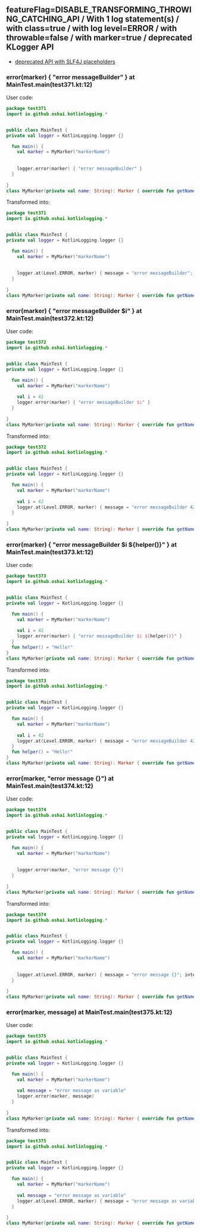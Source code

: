 ## featureFlag=DISABLE_TRANSFORMING_THROWING_CATCHING_API / With 1 log statement(s) / with class=true / with log level=ERROR / with throwable=false / with marker=true / deprecated KLogger API

* [deprecated API with SLF4J placeholders](deprecated-slf4j-placeholders.md)

###  error(marker) { "error messageBuilder" } at MainTest.main(test371.kt:12)

User code:
```kotlin
package test371
import io.github.oshai.kotlinlogging.*


public class MainTest {
private val logger = KotlinLogging.logger {}

  fun main() {
    val marker = MyMarker("markerName")
    
    
    logger.error(marker) { "error messageBuilder" }
  }
  
}
class MyMarker(private val name: String): Marker { override fun getName() = name }

```
  
Transformed into:
```kotlin
package test371
import io.github.oshai.kotlinlogging.*


public class MainTest {
private val logger = KotlinLogging.logger {}

  fun main() {
    val marker = MyMarker("markerName")
    
    
    logger.at(Level.ERROR, marker) { message = "error messageBuilder"; internalCompilerData = KLoggingEventBuilder.InternalCompilerData(messageTemplate = "\"error messageBuilder\"", className = "test371.MainTest", methodName = "main", fileName = "test371.kt", lineNumber = 12)
  }
  
}
class MyMarker(private val name: String): Marker { override fun getName() = name }

```

###  error(marker) { "error messageBuilder $i" } at MainTest.main(test372.kt:12)

User code:
```kotlin
package test372
import io.github.oshai.kotlinlogging.*


public class MainTest {
private val logger = KotlinLogging.logger {}

  fun main() {
    val marker = MyMarker("markerName")
    
    val i = 42
    logger.error(marker) { "error messageBuilder $i" }
  }
  
}
class MyMarker(private val name: String): Marker { override fun getName() = name }

```
  
Transformed into:
```kotlin
package test372
import io.github.oshai.kotlinlogging.*


public class MainTest {
private val logger = KotlinLogging.logger {}

  fun main() {
    val marker = MyMarker("markerName")
    
    val i = 42
    logger.at(Level.ERROR, marker) { message = "error messageBuilder 42"; internalCompilerData = KLoggingEventBuilder.InternalCompilerData(messageTemplate = "\"error messageBuilder $i\"", className = "test372.MainTest", methodName = "main", fileName = "test372.kt", lineNumber = 12)
  }
  
}
class MyMarker(private val name: String): Marker { override fun getName() = name }

```

###  error(marker) { "error messageBuilder $i ${helper()}" } at MainTest.main(test373.kt:12)

User code:
```kotlin
package test373
import io.github.oshai.kotlinlogging.*


public class MainTest {
private val logger = KotlinLogging.logger {}

  fun main() {
    val marker = MyMarker("markerName")
    
    val i = 42
    logger.error(marker) { "error messageBuilder $i ${helper()}" }
  }
  fun helper() = "Hello!"
}
class MyMarker(private val name: String): Marker { override fun getName() = name }

```
  
Transformed into:
```kotlin
package test373
import io.github.oshai.kotlinlogging.*


public class MainTest {
private val logger = KotlinLogging.logger {}

  fun main() {
    val marker = MyMarker("markerName")
    
    val i = 42
    logger.at(Level.ERROR, marker) { message = "error messageBuilder 42 Hello!"; internalCompilerData = KLoggingEventBuilder.InternalCompilerData(messageTemplate = "\"error messageBuilder $i ${helper()}\"", className = "test373.MainTest", methodName = "main", fileName = "test373.kt", lineNumber = 12)
  }
  fun helper() = "Hello!"
}
class MyMarker(private val name: String): Marker { override fun getName() = name }

```

###  error(marker, "error message {}") at MainTest.main(test374.kt:12)

User code:
```kotlin
package test374
import io.github.oshai.kotlinlogging.*


public class MainTest {
private val logger = KotlinLogging.logger {}

  fun main() {
    val marker = MyMarker("markerName")
    
    
    logger.error(marker, "error message {}")
  }
  
}
class MyMarker(private val name: String): Marker { override fun getName() = name }

```
  
Transformed into:
```kotlin
package test374
import io.github.oshai.kotlinlogging.*


public class MainTest {
private val logger = KotlinLogging.logger {}

  fun main() {
    val marker = MyMarker("markerName")
    
    
    logger.at(Level.ERROR, marker) { message = "error message {}"; internalCompilerData = KLoggingEventBuilder.InternalCompilerData(messageTemplate = "\"error message {}\"", className = "test374.MainTest", methodName = "main", fileName = "test374.kt", lineNumber = 12)
  }
  
}
class MyMarker(private val name: String): Marker { override fun getName() = name }

```

###  error(marker, message) at MainTest.main(test375.kt:12)

User code:
```kotlin
package test375
import io.github.oshai.kotlinlogging.*


public class MainTest {
private val logger = KotlinLogging.logger {}

  fun main() {
    val marker = MyMarker("markerName")
    
    val message = "error message as variable"
    logger.error(marker, message)
  }
  
}
class MyMarker(private val name: String): Marker { override fun getName() = name }

```
  
Transformed into:
```kotlin
package test375
import io.github.oshai.kotlinlogging.*


public class MainTest {
private val logger = KotlinLogging.logger {}

  fun main() {
    val marker = MyMarker("markerName")
    
    val message = "error message as variable"
    logger.at(Level.ERROR, marker) { message = "error message as variable"; internalCompilerData = KLoggingEventBuilder.InternalCompilerData(messageTemplate = "message", className = "test375.MainTest", methodName = "main", fileName = "test375.kt", lineNumber = 12)
  }
  
}
class MyMarker(private val name: String): Marker { override fun getName() = name }

```
